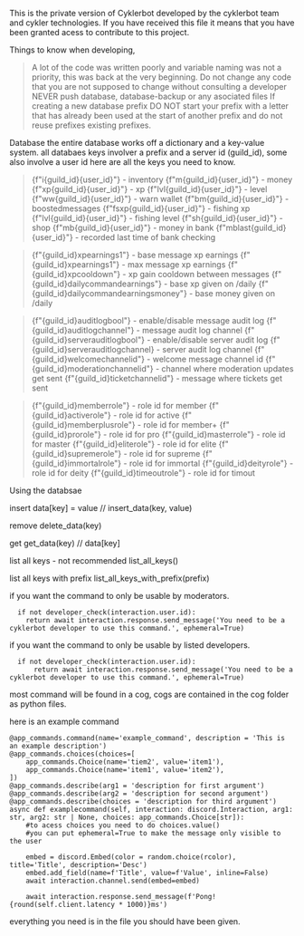 This is the private version of Cyklerbot developed by the cyklerbot team and cykler technologies.
If you have received this file it means that you have been granted acess to contribute to this project.

Things to know when developing, 
  > A lot of the code was written poorly and variable naming was not a priority, this was back at the very beginning.
  > Do not change any code that you are not supposed to change without consulting a developer
  > NEVER push database, database-backup or any asociated files
  > If creating a new database prefix DO NOT start your prefix with a letter that has already been used at the start of another prefix and do not reuse prefixes existing prefixes.

Database
the entire database works off a dictionary and a key-value system.
all databaes keys involver a prefix and a server id (guild_id), some also involve a user id
here are all the keys you need to know.
  > {f"i{guild_id}{user_id}"} - inventory
  > {f"m{guild_id}{user_id}"} - money
  > {f"xp{guild_id}{user_id}"} - xp
  > {f"lvl{guild_id}{user_id}"} - level
  > {f"ww{guild_id}{user_id}"} - warn wallet
  > {f"bm{guild_id}{user_id}"} - boostedmessages
  > {f"fsxp{guild_id}{user_id}"} - fishing xp
  > {f"lvl{guild_id}{user_id}"} - fishing level
  > {f"sh{guild_id}{user_id}"} - shop
  > {f"mb{guild_id}{user_id}"} - money in bank
  > {f"mblast{guild_id}{user_id}"} - recorded last time of bank checking

  > {f"{guild_id}xpearnings1"} - base message xp earnings
  > {f"{guild_id}xpearnings1"} - max message xp earnings
  > {f"{guild_id}xpcooldown"} - xp gain cooldown between messages
  > {f"{guild_id}dailycommandearnings"} - base xp given on /daily
  > {f"{guild_id}dailycommandearningsmoney"} - base money given on /daily

  > {f"{guild_id}auditlogbool"} - enable/disable message audit log
  > {f"{guild_id}auditlogchannel"} - message audit log channel
  > {f"{guild_id}serverauditlogbool"} - enable/disable server audit log 
  > {f"{guild_id}serverauditlogchannel} - server audit log channel
  > {f"{guild_id}welcomechannelid"} - welcome message channel id
  > {f"{guild_id}moderationchannelid"} - channel where moderation updates get sent
  > {f"{guild_id}ticketchannelid"} - message where tickets get sent

  > {f"{guild_id}memberrole"} - role id for member
  > {f"{guild_id}activerole"} - role id for active
  > {f"{guild_id}memberplusrole"} - role id for member+
  > {f"{guild_id}prorole"} - role id for pro
  > {f"{guild_id}masterrole"} - role id for master
  > {f"{guild_id}eliterole"} - role id for elite
  > {f"{guild_id}supremerole"} - role id for supreme
  > {f"{guild_id}immortalrole"} - role id for immortal
  > {f"{guild_id}deityrole"} - role id for deity
  > {f"{guild_id}timeoutrole"} - role id for timout

Using the databsae

insert
data[key] = value // insert_data(key, value)

remove
delete_data(key)

get
get_data(key) // data[key]

list all keys - not recommended
list_all_keys()

list all keys with prefix
list_all_keys_with_prefix(prefix)


if you want the command to only be usable by moderators.
```
  if not developer_check(interaction.user.id):
    return await interaction.response.send_message('You need to be a cyklerbot developer to use this command.', ephemeral=True)
```

if you want the command to only be usable by listed developers.
```
  if not developer_check(interaction.user.id):
      return await interaction.response.send_message('You need to be a cyklerbot developer to use this command.', ephemeral=True)
```

most command will be found in a cog, cogs are contained in the cog folder as python files.

here is an example command
```
@app_commands.command(name='example_command', description = 'This is an example description')
@app_commands.choices(choices=[
    app_commands.Choice(name='tiem2', value='item1'),
    app_commands.Choice(name='item1', value='item2'),
])  
@app_commands.describe(arg1 = 'description for first argument')
@app_commands.describe(arg2 = 'description for second argument')
@app_commands.describe(choices = 'description for third argument')
async def examplecommand(self, interaction: discord.Interaction, arg1: str, arg2: str | None, choices: app_commands.Choice[str]):
    #to acess choices you need to do choices.value()
    #you can put ephemeral=True to make the message only visible to the user
    
    embed = discord.Embed(color = random.choice(rcolor), title='Title', description='Desc')
    embed.add_field(name=f'Title', value=f'Value', inline=False)
    await interaction.channel.send(embed=embed)
    
    await interaction.response.send_message(f'Pong! {round(self.client.latency * 1000)}ms')
```

everything you need is in the file you should have been given.
  
